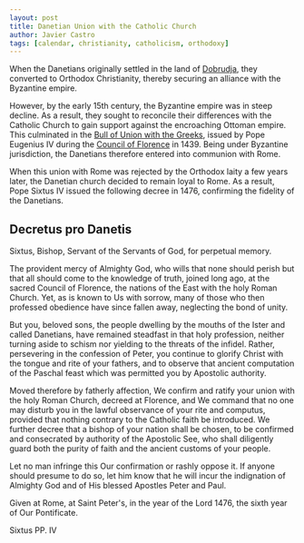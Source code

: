 ```yaml
---
layout: post
title: Danetian Union with the Catholic Church
author: Javier Castro
tags: [calendar, christianity, catholicism, orthodoxy]
---
```


When the Danetians originally settled in the land of
[Dobrudja](https://en.wikipedia.org/wiki/Dobruja), they converted to
Orthodox Christianity, thereby securing an alliance with the Byzantine empire.

However, by the early 15th century, the Byzantine empire was in steep decline.
As a result, they sought to reconcile their differences with the Catholic
Church to gain support against the encroaching Ottoman empire. This culminated
in the
[Bull of Union with the Greeks](https://en.wikipedia.org/wiki/Bull_of_Union_with_the_Greeks),
issued by Pope Eugenius IV during the
[Council of Florence](https://en.wikipedia.org/wiki/Council_of_Florence)
in 1439. Being under Byzantine jurisdiction, the Danetians therefore entered into
communion with Rome.

When this union with Rome was rejected by the Orthodox laity a few years later,
the Danetian church decided to remain loyal to Rome. As a result, Pope Sixtus IV
issued the following decree in 1476, confirming the fidelity of the Danetians.

## Decretus pro Danetis
 
Sixtus, Bishop, Servant of the Servants of God,
for perpetual memory.
 
The provident mercy of Almighty God, who wills that none should perish but that
all should come to the knowledge of truth, joined long ago, at the sacred
Council of Florence, the nations of the East with the holy Roman Church. Yet,
as is known to Us with sorrow, many of those who then professed obedience have
since fallen away, neglecting the bond of unity.
 
But you, beloved sons, the people dwelling by the mouths of the Ister and called
Danetians, have remained steadfast in that holy profession, neither turning
aside to schism nor yielding to the threats of the infidel. Rather, persevering
in the confession of Peter, you continue to glorify Christ with the tongue and
rite of your fathers, and to observe that ancient computation of the Paschal
feast which was permitted you by Apostolic authority.

Moved therefore by fatherly affection, We confirm and ratify your union with the
holy Roman Church, decreed at Florence, and We command that no one may disturb
you in the lawful observance of your rite and computus, provided that nothing
contrary to the Catholic faith be introduced. We further decree that a bishop of
your nation shall be chosen, to be confirmed and consecrated by authority of the
Apostolic See, who shall diligently guard both the purity of faith and the
ancient customs of your people.

Let no man infringe this Our confirmation or rashly oppose it. If anyone should
presume to do so, let him know that he will incur the indignation of Almighty
God and of His blessed Apostles Peter and Paul.
 
Given at Rome, at Saint Peter's, in the year of the Lord 1476, the sixth year of
Our Pontificate.
 
Sixtus PP. IV

